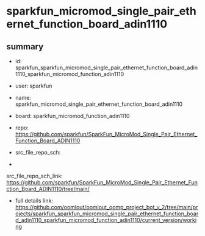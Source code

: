 # sparkfun_micromod_single_pair_ethernet_function_board_adin1110
 
## summary 
* id: sparkfun_sparkfun_micromod_single_pair_ethernet_function_board_adin1110_sparkfun_micromod_function_adin1110
* user: sparkfun
* name: sparkfun_micromod_single_pair_ethernet_function_board_adin1110
* board: sparkfun_micromod_function_adin1110
* repo: https://github.com/sparkfun/SparkFun_MicroMod_Single_Pair_Ethernet_Function_Board_ADIN1110



* src_file_repo_sch: 
*
 src_file_repo_sch_link: https://github.com/sparkfun/SparkFun_MicroMod_Single_Pair_Ethernet_Function_Board_ADIN1110/tree/main/
* full details link: https://github.com/oomlout/oomlout_oomp_project_bot_v_2/tree/main/projects/sparkfun_sparkfun_micromod_single_pair_ethernet_function_board_adin1110_sparkfun_micromod_function_adin1110/current_version/working  






